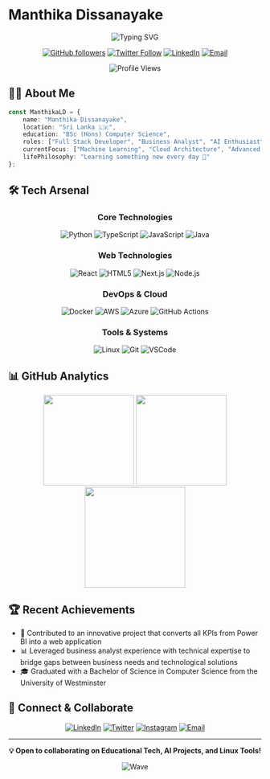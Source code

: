 # Manthika Dissanayake

<div align="center">
  
  ![Typing SVG](https://readme-typing-svg.herokuapp.com?font=Fira+Code&duration=3000&pause=1000&color=3ABFEF&center=true&vCenter=true&width=435&lines=Full+Stack+Developer;Business+Analyst)

  [![GitHub followers](https://img.shields.io/github/followers/ManthikaL?label=Follow&style=social)]([https://github.com/ManthikaL](https://github.com/ManthikaL))
  [![Twitter Follow](https://img.shields.io/twitter/follow/ManthikaL?style=social)](https://x.com/ManthikaL)
  [![LinkedIn](https://img.shields.io/badge/-LinkedIn-0077B5?style=flat&logo=linkedin&logoColor=white)](https://www.linkedin.com/in/manthikadissanayake/)
  [![Email](https://img.shields.io/badge/-Email-D14836?style=flat&logo=gmail&logoColor=white)](mailto:manthikalakshan@gmail.com)
  
  <img src="https://komarev.com/ghpvc/?username=ManthikaL&color=3ABFEF&style=flat-square&label=Profile+Views" alt="Profile Views" />
</div>

## 👨‍💻 About Me

```typescript
const ManthikaLD = {
    name: "Manthika Dissanayake",
    location: "Sri Lanka 🇱🇰",
    education: "BSc (Hons) Computer Science",
    roles: ["Full Stack Developer", "Business Analyst", "AI Enthusiast"],
    currentFocus: ["Machine Learning", "Cloud Architecture", "Advanced System Design"],
    lifePhilosophy: "Learning something new every day 🚀"
};
```

## 🛠️ Tech Arsenal

<div align="center">

### Core Technologies
![Python](https://img.shields.io/badge/Python-3776AB?style=for-the-badge&logo=python&logoColor=white)
![TypeScript](https://img.shields.io/badge/TypeScript-007ACC?style=for-the-badge&logo=typescript&logoColor=white)
![JavaScript](https://img.shields.io/badge/JavaScript-F7DF1E?style=for-the-badge&logo=javascript&logoColor=black)
![Java](https://img.shields.io/badge/Java-ED8B00?style=for-the-badge&logo=openjdk&logoColor=white)

### Web Technologies
![React](https://img.shields.io/badge/React-20232A?style=for-the-badge&logo=react&logoColor=61DAFB)
![HTML5](https://img.shields.io/badge/HTML5-E34F26?style=for-the-badge&logo=html5&logoColor=white)
![Next.js](https://img.shields.io/badge/Next.js-000000?style=flat-square&logo=next.js&logoColor=white)
![Node.js](https://img.shields.io/badge/Node.js-339933?style=for-the-badge&logo=nodedotjs&logoColor=white)

### DevOps & Cloud
![Docker](https://img.shields.io/badge/Docker-2496ED?style=for-the-badge&logo=docker&logoColor=white)
![AWS](https://img.shields.io/badge/AWS-FF9900?style=for-the-badge&logo=amazonaws&logoColor=white)
![Azure](https://img.shields.io/badge/Azure-0078D4?style=for-the-badge&logo=microsoftazure&logoColor=white)
![GitHub Actions](https://img.shields.io/badge/GitHub_Actions-2088FF?style=for-the-badge&logo=github-actions&logoColor=white)

### Tools & Systems
![Linux](https://img.shields.io/badge/Linux-FCC624?style=for-the-badge&logo=linux&logoColor=black)
![Git](https://img.shields.io/badge/Git-F05032?style=for-the-badge&logo=git&logoColor=white)
![VSCode](https://img.shields.io/badge/VSCode-007ACC?style=for-the-badge&logo=visualstudiocode&logoColor=white)

</div>

## 📊 GitHub Analytics

<div align="center">
  <img src="https://github-readme-stats.vercel.app/api?username=ManthikaL&show_icons=true&theme=tokyonight&hide_border=true&bg_color=1A1B27&title_color=3ABFEF&icon_color=3ABFEF" height="180" />
  <img src="https://github-readme-stats.vercel.app/api/top-langs/?username=ManthikaL&layout=compact&theme=tokyonight&hide_border=true&bg_color=1A1B27&title_color=3ABFEF&icon_color=3ABFEF" height="180" />
</div>

<div align="center">
  <img src="https://github-readme-streak-stats.herokuapp.com/?user=ManthikaL&theme=tokyonight&hide_border=true&background=1A1B27&stroke=3ABFEF&ring=3ABFEF&fire=FF9900" height="200" />
</div>

## 🏆 Recent Achievements

- 🌟 Contributed to an innovative project that converts all KPIs from Power BI into a web application
- 📊 Leveraged business analyst experience with technical expertise to bridge gaps between business needs and technological solutions
- 🎓 Graduated with a Bachelor of Science in Computer Science from the University of Westminster


## 🤝 Connect & Collaborate

<div align="center">

[![LinkedIn](https://img.shields.io/badge/LinkedIn-0077B5?style=for-the-badge&logo=linkedin&logoColor=white)](https://www.linkedin.com/in/manthikadissanayake/)
[![Twitter](https://img.shields.io/badge/Twitter-1DA1F2?style=for-the-badge&logo=twitter&logoColor=white)](https://x.com/ManthikaL)
[![Instagram](https://img.shields.io/badge/Instagram-E4405F?style=for-the-badge&logo=instagram&logoColor=white)](https://www.instagram.com/marshmillex/)
[![Email](https://img.shields.io/badge/Email-D14836?style=for-the-badge&logo=gmail&logoColor=white)](mailto:manthikalakshan@gmail.com)

</div>

---

<div align="center">
  
  **💡 Open to collaborating on Educational Tech, AI Projects, and Linux Tools!**
  
  ![Wave](https://raw.githubusercontent.com/mayhemantt/mayhemantt/Update/svg/Bottom.svg)
</div>
